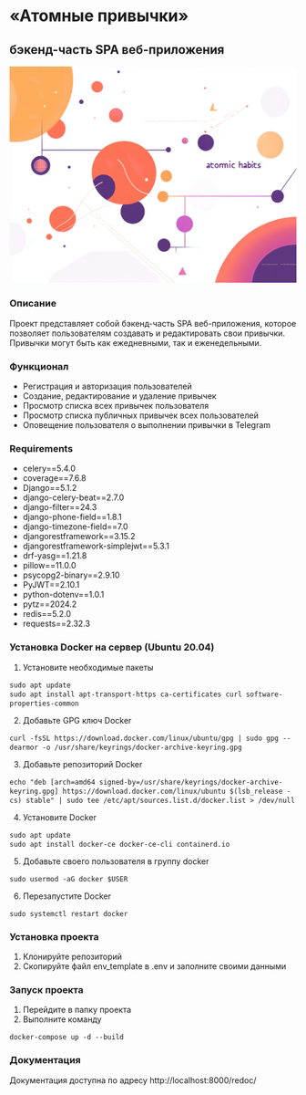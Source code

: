 # «Атомные привычки»
## бэкенд-часть SPA веб-приложения

![pic](cover.png)

### Описание
Проект представляет собой бэкенд-часть SPA веб-приложения, которое позволяет пользователям создавать и редактировать свои привычки. 
Привычки могут быть как ежедневными, так и еженедельными. 

### Функционал
- Регистрация и авторизация пользователей
- Создание, редактирование и удаление привычек
- Просмотр списка всех привычек пользователя
- Просмотр списка публичных привычек всех пользователей
- Оповещение пользователя о выполнении привычки в Telegram

### Requirements

* celery==5.4.0
* coverage==7.6.8
* Django==5.1.2
* django-celery-beat==2.7.0
* django-filter==24.3
* django-phone-field==1.8.1
* django-timezone-field==7.0
* djangorestframework==3.15.2
* djangorestframework-simplejwt==5.3.1
* drf-yasg==1.21.8
* pillow==11.0.0
* psycopg2-binary==2.9.10
* PyJWT==2.10.1
* python-dotenv==1.0.1
* pytz==2024.2
* redis==5.2.0
* requests==2.32.3

### Установка Docker на сервер (Ubuntu 20.04)
1. Установите необходимые пакеты
```shell
sudo apt update
sudo apt install apt-transport-https ca-certificates curl software-properties-common
```
2. Добавьте GPG ключ Docker
```shell
curl -fsSL https://download.docker.com/linux/ubuntu/gpg | sudo gpg --dearmor -o /usr/share/keyrings/docker-archive-keyring.gpg
```
3. Добавьте репозиторий Docker
```shell
echo "deb [arch=amd64 signed-by=/usr/share/keyrings/docker-archive-keyring.gpg] https://download.docker.com/linux/ubuntu $(lsb_release -cs) stable" | sudo tee /etc/apt/sources.list.d/docker.list > /dev/null
```
4. Установите Docker
```shell
sudo apt update
sudo apt install docker-ce docker-ce-cli containerd.io
```
5. Добавьте своего пользователя в группу docker
```shell
sudo usermod -aG docker $USER
```
6. Перезапустите Docker
```shell
sudo systemctl restart docker
```

### Установка проекта
1. Клонируйте репозиторий
2. Скопируйте файл env_template в .env и заполните своими данными

### Запуск проекта
1. Перейдите в папку проекта
2. Выполните команду
```shell
docker-compose up -d --build
```

### Документация
Документация доступна по адресу http://localhost:8000/redoc/
